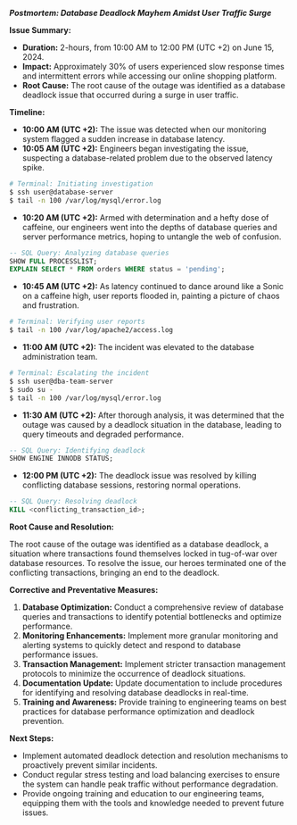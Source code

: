 ***Postmortem: Database Deadlock Mayhem Amidst User Traffic Surge***

**Issue Summary:**

- **Duration:** 2-hours, from 10:00 AM to 12:00 PM (UTC +2) on June 15, 2024.
- **Impact:** Approximately 30% of users experienced slow response times and intermittent errors while accessing our online shopping platform.
- **Root Cause:** The root cause of the outage was identified as a database deadlock issue that occurred during a surge in user traffic.

**Timeline:**

- **10:00 AM (UTC +2):** The issue was detected when our monitoring system flagged a sudden increase in database latency.
- **10:05 AM (UTC +2):** Engineers began investigating the issue, suspecting a database-related problem due to the observed latency spike.

```bash
# Terminal: Initiating investigation
$ ssh user@database-server
$ tail -n 100 /var/log/mysql/error.log
```

- **10:20 AM (UTC +2):** Armed with determination and a hefty dose of caffeine, our engineers went into the depths of database queries and server performance metrics, hoping to untangle the web of confusion.

```sql
-- SQL Query: Analyzing database queries
SHOW FULL PROCESSLIST;
EXPLAIN SELECT * FROM orders WHERE status = 'pending';
```

- **10:45 AM (UTC +2):** As latency continued to dance around like a Sonic on a caffeine high, user reports flooded in, painting a picture of chaos and frustration.

```bash
# Terminal: Verifying user reports
$ tail -n 100 /var/log/apache2/access.log
```

- **11:00 AM (UTC +2):** The incident was elevated to the database administration team.

```bash
# Terminal: Escalating the incident
$ ssh user@dba-team-server
$ sudo su -
$ tail -n 100 /var/log/mysql/error.log
```

- **11:30 AM (UTC +2):** After thorough analysis, it was determined that the outage was caused by a deadlock situation in the database, leading to query timeouts and degraded performance.

```sql
-- SQL Query: Identifying deadlock
SHOW ENGINE INNODB STATUS;
```

- **12:00 PM (UTC +2):** The deadlock issue was resolved by killing conflicting database sessions, restoring normal operations.

```sql
-- SQL Query: Resolving deadlock
KILL <conflicting_transaction_id>;
```

**Root Cause and Resolution:**

The root cause of the outage was identified as a database deadlock, a situation where transactions found themselves locked in tug-of-war over database resources. To resolve the issue, our heroes terminated one of the conflicting transactions, bringing an end to the deadlock.

**Corrective and Preventative Measures:**

1. **Database Optimization:** Conduct a comprehensive review of database queries and transactions to identify potential bottlenecks and optimize performance.
2. **Monitoring Enhancements:** Implement more granular monitoring and alerting systems to quickly detect and respond to database performance issues.
3. **Transaction Management:** Implement stricter transaction management protocols to minimize the occurrence of deadlock situations.
4. **Documentation Update:** Update documentation to include procedures for identifying and resolving database deadlocks in real-time.
5. **Training and Awareness:** Provide training to engineering teams on best practices for database performance optimization and deadlock prevention.

**Next Steps:**

- Implement automated deadlock detection and resolution mechanisms to proactively prevent similar incidents.
- Conduct regular stress testing and load balancing exercises to ensure the system can handle peak traffic without performance degradation.
- Provide ongoing training and education to our engineering teams, equipping them with the tools and knowledge needed to prevent future issues.